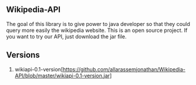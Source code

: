 ## Wikipedia-API

The goal of this library is to give power to java developer so that they could query more easily the wikipedia website.
This is an open source project. If you want to try our API, just download the jar file.

## Versions
1. wikiapi-0.1-version[https://github.com/allarassemjonathan/Wikipedia-API/blob/master/wikiapi-0.1-version.jar]
